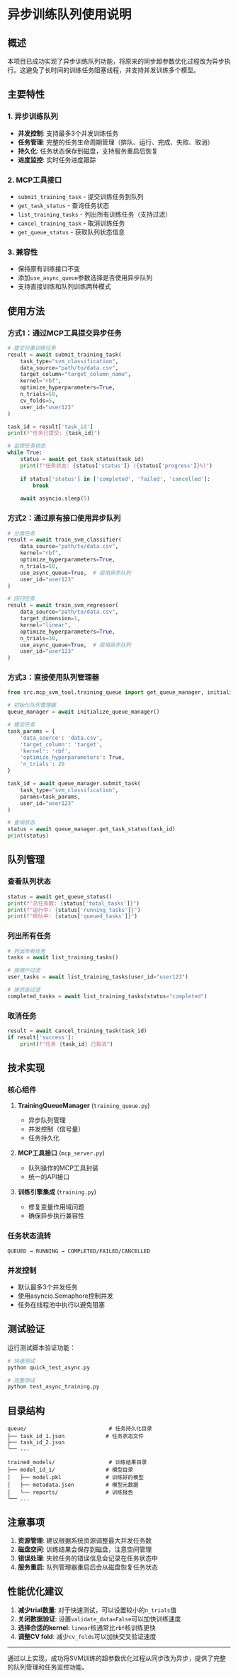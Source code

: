 # 异步训练队列使用说明

## 概述

本项目已成功实现了异步训练队列功能，将原来的同步超参数优化过程改为异步执行。这避免了长时间的训练任务阻塞线程，并支持并发训练多个模型。

## 主要特性

### 1. 异步训练队列
- **并发控制**: 支持最多3个并发训练任务
- **任务管理**: 完整的任务生命周期管理（排队、运行、完成、失败、取消）
- **持久化**: 任务状态保存到磁盘，支持服务重启后恢复
- **进度监控**: 实时任务进度跟踪

### 2. MCP工具接口
- `submit_training_task` - 提交训练任务到队列
- `get_task_status` - 查询任务状态
- `list_training_tasks` - 列出所有训练任务（支持过滤）
- `cancel_training_task` - 取消训练任务
- `get_queue_status` - 获取队列状态信息

### 3. 兼容性
- 保持原有训练接口不变
- 添加`use_async_queue`参数选择是否使用异步队列
- 支持直接训练和队列训练两种模式

## 使用方法

### 方式1：通过MCP工具提交异步任务

```python
# 提交分类训练任务
result = await submit_training_task(
    task_type="svm_classification",
    data_source="path/to/data.csv",
    target_column="target_column_name",
    kernel="rbf",
    optimize_hyperparameters=True,
    n_trials=50,
    cv_folds=5,
    user_id="user123"
)

task_id = result['task_id']
print(f"任务已提交: {task_id}")

# 监控任务状态
while True:
    status = await get_task_status(task_id)
    print(f"任务状态: {status['status']} ({status['progress']}%)")
    
    if status['status'] in ['completed', 'failed', 'cancelled']:
        break
    
    await asyncio.sleep(5)
```

### 方式2：通过原有接口使用异步队列

```python
# 分类任务
result = await train_svm_classifier(
    data_source="path/to/data.csv",
    kernel="rbf",
    optimize_hyperparameters=True,
    n_trials=50,
    use_async_queue=True,  # 启用异步队列
    user_id="user123"
)

# 回归任务
result = await train_svm_regressor(
    data_source="path/to/data.csv",
    target_dimension=1,
    kernel="linear",
    optimize_hyperparameters=True,
    n_trials=30,
    use_async_queue=True,  # 启用异步队列
    user_id="user123"
)
```

### 方式3：直接使用队列管理器

```python
from src.mcp_svm_tool.training_queue import get_queue_manager, initialize_queue_manager

# 初始化队列管理器
queue_manager = await initialize_queue_manager()

# 提交任务
task_params = {
    'data_source': 'data.csv',
    'target_column': 'target',
    'kernel': 'rbf',
    'optimize_hyperparameters': True,
    'n_trials': 20
}

task_id = await queue_manager.submit_task(
    task_type="svm_classification",
    params=task_params,
    user_id="user123"
)

# 查询状态
status = await queue_manager.get_task_status(task_id)
print(status)
```

## 队列管理

### 查看队列状态
```python
status = await get_queue_status()
print(f"总任务数: {status['total_tasks']}")
print(f"运行中: {status['running_tasks']}")
print(f"排队中: {status['queued_tasks']}")
```

### 列出所有任务
```python
# 列出所有任务
tasks = await list_training_tasks()

# 按用户过滤
user_tasks = await list_training_tasks(user_id="user123")

# 按状态过滤
completed_tasks = await list_training_tasks(status="completed")
```

### 取消任务
```python
result = await cancel_training_task(task_id)
if result['success']:
    print(f"任务 {task_id} 已取消")
```

## 技术实现

### 核心组件

1. **TrainingQueueManager** (`training_queue.py`)
   - 异步队列管理
   - 并发控制（信号量）
   - 任务持久化

2. **MCP工具接口** (`mcp_server.py`)
   - 队列操作的MCP工具封装
   - 统一的API接口

3. **训练引擎集成** (`training.py`)
   - 修复变量作用域问题
   - 确保异步执行兼容性

### 任务状态流转

```
QUEUED → RUNNING → COMPLETED/FAILED/CANCELLED
```

### 并发控制

- 默认最多3个并发任务
- 使用asyncio.Semaphore控制并发
- 任务在线程池中执行以避免阻塞

## 测试验证

运行测试脚本验证功能：

```bash
# 快速测试
python quick_test_async.py

# 完整测试
python test_async_training.py
```

## 目录结构

```
queue/                          # 任务持久化目录
├── task_id_1.json             # 任务状态文件
├── task_id_2.json
└── ...

trained_models/                 # 训练结果目录
├── model_id_1/                # 模型目录
│   ├── model.pkl              # 训练好的模型
│   ├── metadata.json          # 模型元数据
│   └── reports/               # 训练报告
└── ...
```

## 注意事项

1. **资源管理**: 建议根据系统资源调整最大并发任务数
2. **磁盘空间**: 训练结果会保存到磁盘，注意空间管理
3. **错误处理**: 失败任务的错误信息会记录在任务状态中
4. **服务重启**: 队列管理器重启后会从磁盘恢复任务状态

## 性能优化建议

1. **减少trial数量**: 对于快速测试，可以设置较小的`n_trials`值
2. **关闭数据验证**: 设置`validate_data=False`可以加快训练速度
3. **选择合适的kernel**: `linear`核通常比`rbf`核训练更快
4. **调整CV fold**: 减少`cv_folds`可以加快交叉验证速度

---

通过以上实现，成功将SVM训练的超参数优化过程从同步改为异步，提供了完整的队列管理和任务监控功能。